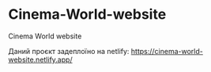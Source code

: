 # Cinema-World-website
Cinema World website

Даний проєкт задеплоїно на netlify: https://cinema-world-website.netlify.app/
